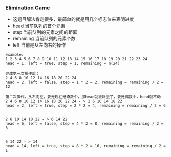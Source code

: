 ### Elimination Game
- 这题目解法肯定很多，最简单的就是用几个标志位来表明进度
- head 当前队列的首个元素
- step 当前队列的元素之间的距离
- remaining 当前队列的元素个数
- left 当前是从左向右的操作

```
example:
1 2 3 4 5 6 7 8 9 10 11 12 13 14 15 16 17 18 19 20 21 22 23 24
head = 1, left = true, step = 1, remaining = n(24)

完成第一次操作后：
2 4 6 8 10 12 14 16 18 20 22 24
head = 2, left = false, step = 1 * 2 = 2, remaining = remaining / 2 = 12

第二次操作，从右向左，要是现在是奇数个，那head就被除去了，要是偶数个，head就不动
2 4 6 8 10 12 14 16 18 20 22 24 - > 2 6 10 14 18 22
head = 2, left = true, step = 2 * 2 = 4, remaining = remaining / 2 = 6


2 6 10 14 18 22 - > 6 14 22
head = 6, left = false, step = 4 * 2 = 8, remaining = remaining / 2 = 3


6 14 22 - > 14
head = 14, left = true, step = 8 * 2 = 16, remaining = remaining / 2 = 1


```
